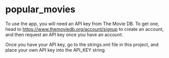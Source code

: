 # popular_movies

To use the app, you will need an API key from The Movie DB. To get one, head to https://www.themoviedb.org/account/signup to create an account, and then request an API key once you have an account.

Once you have your API key, go to the strings.xml file in this project, and place your own API key into the API_KEY string
